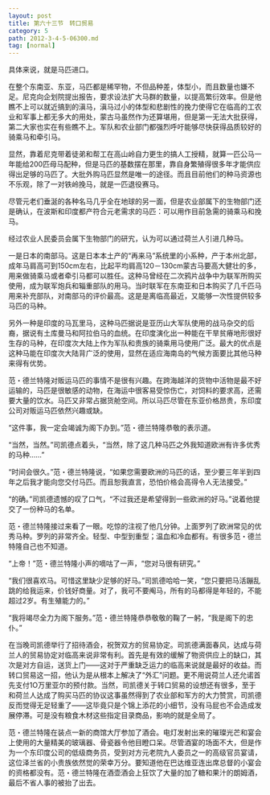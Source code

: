 ```yaml
---
layout: post
title: 第六十三节　转口贸易
category: 5
path: 2012-3-4-5-06300.md
tag: [normal]
---
```


具体来说，就是马匹进口。

在整个东南亚、东亚，马匹都是稀罕物，不但品种差，体型小，而且数量也嫌不足。尼克向企划院提出报告，要求设法扩大马群的数量，以提高繁衍效率。但是他瞧不上可以就近搞到的滇马，滇马过小的体型和悲剧性的挽力使得它在临高的工农业和军事上都无多大的用处，蒙古马虽然作为还算堪用，但是第一无法大批获得，第二大家也实在有些瞧不上。军队和农业部门都强烈呼吁能够尽快获得品质较好的骑乘马和牵引马。

显然，靠着尼克带着徒弟和帮工在高山岭自力更生的搞人工授精，就算一匹公马一年能给200匹母马配种，但是马匹的基数摆在那里，靠自身繁殖得很多年才能供应得出足够的马匹了。大批外购马匹显然是唯一的途径。而且目前他们的种马资源也不乐观，除了一对铁岭挽马，就是一匹退役赛马。

尽管元老们垂涎的各种名马几乎全在地球的另一面，但是农业部属下的生物部门还是确认，在波斯和印度都产符合元老需求的马匹：可以用作目前急需的骑乘马和挽马。

经过农业人民委员会属下生物部门的研宄，认为可以通过荷兰人引进几种马。

一是日本的南部马。这是日本本土产的“再来马”系统里的小系种，产于本州北部，成年马肩高可到150cm左右，比起平均肩高120－130cm蒙古马要高大健壮的多，用来做骑乘马或者牵引马都可以胜任。这种马曾经在二次鸦片战争中为联军所购买使用，成为联军炮兵和辎重部队的用马。当时联军在东南亚和日本购买了几千匹马用来补充部队，对南部马的评价最高。这是是离临高最近，又能够一次性提供较多马匹的马种。

另外一种是印度的马瓦里马，这种马匹据说是亚历山大军队使用的战马杂交的后裔，据说有土库曼马和阿拉伯马的血统。在印度演化出一种能在干旱贫瘠地形很好生存的马种，在印度次大陆上作为军队和贵族的骑乘用马使用广泛。最大的优点是这种马能在印度次大陆背广泛的使用，显然在适应海南岛的气候方面要比其他马种来得有优势。

范・德兰特隆对贩运马匹的事情不是很有兴趣。在跨海越洋的货物中活物是最不好运输的，马匹是很敏感的动物，在海运中很客易受惊伤亡，对饲料的要求高，还需要大量的饮水。马匹又非常占据货舱空间。所以马匹尽管在东亚价格昂贵，东印度公司对贩运马匹依然兴趣或缺。

“这件事，我一定会竭诚为阁下办到。”范・德兰特隆恭敬的表示道。

“当然，当然。”司凯德点着头，“当然，除了这几种马匹之外我知道欧洲有许多优秀的马种……”

“时间会很久。”范・德兰特隆说，“如果您需要欧洲的马匹的话，至少要三年半到四年之后我才能向您交付马匹。而且恕我直言，恐怕价格会高得令人无法接受。”

“的确。”司凯德遗憾的叹了口气，“不过我还是希望得到一些欧洲的好马。”说着他提交了一份种马的名单。

范・德兰特隆接过来看了一眼。吃惊的注视了他几分钟。上面罗列了欧洲常见的优秀马种。罗列的非常齐全。轻型、中型到重型；温血和冷血都有。有很多范・德兰特隆自己也不知道。

“上帝！”范・德兰特隆小声的嘀咕了一声，“您对马很有研究。”

“我们很喜欢马。可惜这里缺少足够的好马。”司凯德哈哈一笑，“您只要把马活蹦乱跳的给我运来，价钱好商量。对了，我可不要阄马，所有的马都得是年轻的，不能超过2岁。有生殖能力的。”

“我将竭尽全力为阁下服务。”范・德兰特隆恭恭敬敬的鞠了一躬，“我是阁下的忠仆。”

在当晚司凯德举行了招待酒会，祝贺双方的贸易协定。司凯德满面春风，达成与荷兰人的贸易协定对临高来说非常有利。首先是有效的缓解了物资供应上的缺口，其次是对方自运，送货上门――这对于严重缺乏运力的临高来说就是最好的收益。而转口贸易这一招，他认为是从根本上解决了“外汇”问题。更不用说荷兰人还允诺首先支付1O万里亚尔的预付款。当然，司凯德关于转口贸易的设想还有很多，至于和荷兰人达成了购买马匹的协议这事虽然得到了农业部和军方的大力赞赏，司凯德反而觉得无足轻重了――这毕竟只是个锦上添花的小细节，没有马屁也不会造成发展停滞。可是没有粮食木材这些指定目录商品，影响的就是全局了。

范・德兰特隆在装点一新的商馆大厅参加了酒会。电灯发射出来的璀璨光芒和宴会上使用的大量精美的玻璃器、骨瓷器令他目瞪口呆。尽管酒宴的场面不大，但是作为一个东印度公司的低级商务员，受到对方元老院九人委员之一的高级官员宴请，这位泽兰省的小贵族依然觉的荣幸万分。要知道他在巴达维亚连出席总督的小宴会的资格都没有。范・德兰特隆在酒壶酒会上狂饮了大量的加了糖和果汁的朗姆酒，最后不省人事的被抬了出去。
